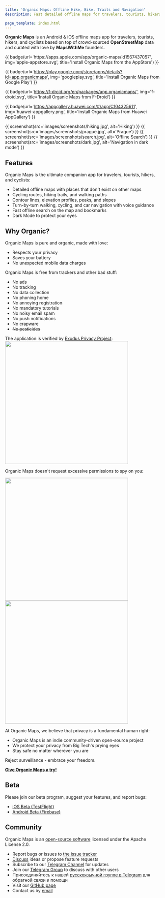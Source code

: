 ```yaml
---
title: 'Organic Maps: Offline Hike, Bike, Trails and Navigation'
description: Fast detailed offline maps for travelers, tourists, hikers and cyclists, based on OpenStreetMap and curated with love by MapsWithMe founders.

page_template: index.html
---
```


**Organic Maps** is an Android & iOS offline maps app
for travelers, tourists, hikers, and cyclists based on top of crowd-sourced
**OpenStreetMap** data and curated with love by **MapsWithMe** founders.

<p id='install'>
  {{ badge(url='https://apps.apple.com/app/organic-maps/id1567437057', img='apple-appstore.svg', title='Install Organic Maps from the AppStore') }}

  {{ badge(url='https://play.google.com/store/apps/details?id=app.organicmaps', img='googleplay.svg', title='Install Organic Maps from Google Play') }}

  {{ badge(url='https://f-droid.org/en/packages/app.organicmaps/', img='f-droid.svg', title='Install Organic Maps from F-Droid') }}

  {{ badge(url='https://appgallery.huawei.com/#/app/C104325611', img='huawei-appgallery.png', title='Install Organic Maps from Huawei AppGallery') }}
</p>


{{ screenshot(src='images/screenshots/hiking.jpg', alt='Hiking') }}
{{ screenshot(src='images/screenshots/prague.jpg', alt='Prague') }}
{{ screenshot(src='images/screenshots/search.jpg', alt='Offline Search') }}
{{ screenshot(src='images/screenshots/dark.jpg', alt='Navigation in dark mode') }}

## Features

Organic Maps is the ultimate companion app for travelers, tourists, hikers, and cyclists:

- Detailed offline maps with places that don't exist on other maps
- Cycling routes, hiking trails, and walking paths
- Contour lines, elevation profiles, peaks, and slopes
- Turn-by-turn walking, cycling, and car navigation with voice guidance
- Fast offline search on the map and bookmarks
- Dark Mode to protect your eyes

## Why Organic?

Organic Maps is pure and organic, made with love:

- Respects your privacy
- Saves your battery
- No unexpected mobile data charges

Organic Maps is free from trackers and other bad stuff:

- No ads
- No tracking
- No data collection
- No phoning home
- No annoying registration
- No mandatory tutorials
- No noisy email spam
- No push notifications
- No crapware
- ~~No pesticides~~

The application is verified by <a href='https://reports.exodus-privacy.eu.org/en/reports/app.organicmaps/latest/'>Exodus Privacy Project</a>:
<br/>
<img src='images/privacy/exodus.png' width='400'>

Organic Maps doesn't request excessive permissions to spy on you:

<img src='images/privacy/om.jpg' width='400'>
<img src='images/privacy/mm.jpg' width='400'>

At Organic Maps, we believe that privacy is a fundamental human right:

- Organic Maps is an indie community-driven open-source project
- We protect your privacy from Big Tech's prying eyes
- Stay safe no matter wherever you are

Reject surveillance - embrace your freedom.

[**Give Organic Maps a try!**](#install)

## Beta

Please join our beta program, suggest your features, and report bugs:

- [iOS Beta (TestFlight)](https://testflight.apple.com/join/lrKCl08I)
- [Android Beta (Firebase)](https://appdistribution.firebase.dev/i/9ec3bca5e2b47373)

## Community

Organic Maps is an [open-source software](https://github.com/organicmaps/organicmaps)
licensed under the Apache License 2.0.

- Report bugs or issues to [the issue tracker](https://github.com/organicmaps/organicmaps/issues)
- [Discuss](https://github.com/organicmaps/organicmaps/discussions/categories/ideas) ideas or propose feature requests
- Subscribe to our [Telegram Channel](https://t.me/OrganicMapsApp) for updates
- Join our [Telegram Group](https://t.me/OrganicMaps) to discuss with other users
- Присоединяйтесь к нашей [русскоязычной группе в Telegram](https://t.me/OrganicMapsRu) для обратной связи и помощи
- Visit our [GitHub page](https://github.com/organicmaps/organicmaps)
- Contact us by [email](mailto:hello@organicmaps.app)


<button id='add' style='display:none; position:absolute'>
    Install for Android
</button>

<script>
    // https://developers.google.com/web/fundamentals/app-install-banners/native
    window.addEventListener('beforeinstallprompt', (e) => {
        alert('beforeinstallprompt');
        const add = document.getElementById('add')
        add.style.display = 'block';
        add.onclick = _ => {
            e.prompt()
        }
    })
</script>

